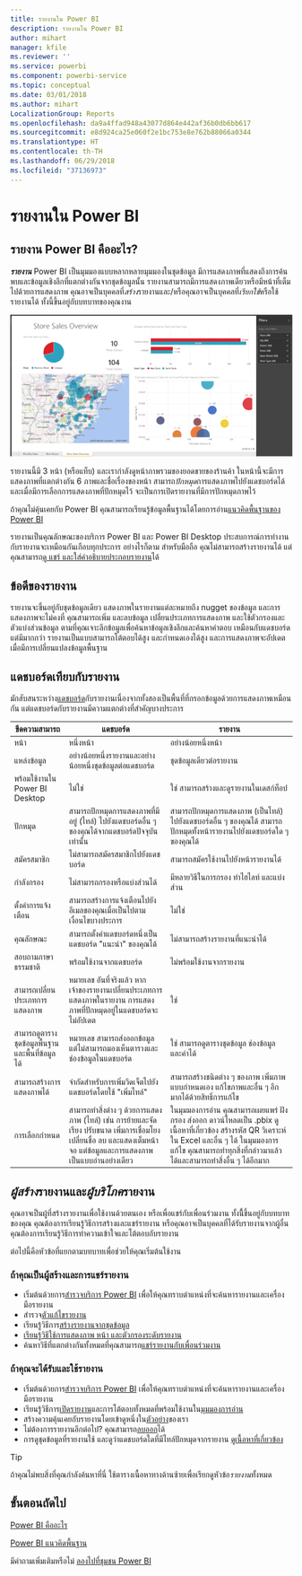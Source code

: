 ```yaml
---
title: รายงานใน Power BI
description: รายงานใน Power BI
author: mihart
manager: kfile
ms.reviewer: ''
ms.service: powerbi
ms.component: powerbi-service
ms.topic: conceptual
ms.date: 03/01/2018
ms.author: mihart
LocalizationGroup: Reports
ms.openlocfilehash: da9a4ffad948a43077d864e442af36b0db6bb617
ms.sourcegitcommit: e8d924ca25e060f2e1bc753e8e762b88066a0344
ms.translationtype: HT
ms.contentlocale: th-TH
ms.lasthandoff: 06/29/2018
ms.locfileid: "37136973"
---
```

# <a name="reports-in-power-bi"></a>รายงานใน Power BI
## <a name="what-is-a-power-bi-report"></a>รายงาน Power BI คืออะไร?
***รายงาน*** Power BI เป็นมุมมองแบบหลากหลายมุมมองในชุดข้อมูล มีการแสดงภาพที่แสดงถึงการค้นพบและข้อมูลเชิงลึกที่แตกต่างกันจากชุดข้อมูลนั้น  รายงานสามารถมีการแสดงภาพเดียวหรือมีหน้าที่เต็มไปด้วยการแสดงภาพ คุณอาจเป็นบุคคลที่*สร้าง*รายงานและ/หรือคุณอาจเป็นบุคคลที่*เรียกใช้*หรือใช้รายงานได้ ทั้งนี้ขึ้นอยู่กับบทบาทของคุณงาน

![หน้ารายงาน](media/service-reports/reportview.png)

รายงานนี้มี 3 หน้า (หรือแท็บ) และเรากำลังดูหน้าภาพรวมของยอดขายของร้านค้า ในหน้านี้จะมีการแสดงภาพที่แตกต่างกัน 6 ภาพและชื่อเรื่องของหน้า สามารถ*ปักหมุด*การแสดงภาพไปยังแดชบอร์ดได้ และเมื่อมีการเลือกการแสดงภาพที่ปักหมุดไว้ จะเป็นการเปิดรายงานที่มีการปักหมุดภาพไว้

ถ้าคุณไม่คุ้นเคยกับ Power BI คุณสามารถเรียนรู้ข้อมูลพื้นฐานได้โดยการอ่าน[แนวคิดพื้นฐานของ Power BI](service-basic-concepts.md)

รายงานเป็นคุณลักษณะของบริการ Power BI และ Power BI Desktop ประสบการณ์การทำงานกับรายงานจะเหมือนกันเกือบทุกประการ อย่างไรก็ตาม สำหรับมือถือ คุณไม่สามารถสร้างรายงานได้ แต่คุณสามารถ[ดู แชร์ และใส่คำอธิบายประกอบรายงาน](mobile-reports-in-the-mobile-apps.md)ได้

## <a name="advantages-of-reports"></a>ข้อดีของรายงาน
รายงานจะขึ้นอยู่กับชุดข้อมูลเดียว แสดงภาพในรายงานแต่ละหมายถึง nugget ของข้อมูล และการแสดงภาพจะไม่คงที่ คุณสามารถเพิ่ม และลบข้อมูล เปลี่ยนประเภทการแสดงภาพ และใช้ตัวกรองและตัวแบ่งส่วนข้อมูล ตามที่คุณเจาะลึกข้อมูลเพื่อค้นหาข้อมูลเชิงลึกและค้นหาคำตอบ เหมือนกับแดชบอร์ดแต่มีมากกว่า รายงานเป็นแบบสามารถโต้ตอบได้สูง และกำหนดเองได้สูง และการแสดงภาพจะอัปเดตเมื่อมีการเปลี่ยนแปลงข้อมูลพื้นฐาน

## <a name="dashboards-versus-reports"></a>แดชบอร์ดเทียบกับรายงาน
มักสับสนระหว่าง[แดชบอร์ด](service-dashboards.md)กับรายงานเนื่องจากทั้งสองเป็นพื้นที่ที่กรอกข้อมูลด้วยการแสดงภาพเหมือนกัน แต่แดชบอร์ดกับรายงานมีความแตกต่างที่สำคัญบางประการ  

| **ขีดความสามารถ** | **แดชบอร์ด** | **รายงาน** |
| --- | --- | --- |
| หน้า |หนึ่งหน้า |อย่างน้อยหนึ่งหน้า |
| แหล่งข้อมูล |อย่างน้อยหนึ่งรายงานและอย่างน้อยหนึ่งชุดข้อมูลต่อแดชบอร์ด |ชุดข้อมูลเดียวต่อรายงาน |
| พร้อมใช้งานใน Power BI Desktop |ไม่ใช่ |ใช่ สามารถสร้างและดูรายงานในเดสก์ท็อป |
| ปักหมุด |สามารถปักหมุดการแสดงภาพที่มีอยู่ (ไทล์) ไปยังแดชบอร์ดอื่น ๆ ของคุณได้จากแดชบอร์ดปัจจุบันเท่านั้น |สามารถปักหมุดการแสดงภาพ (เป็นไทล์) ไปยังแดชบอร์ดอื่น ๆ ของคุณได้ สามารถปักหมุดทั้งหน้ารายงานไปยังแดชบอร์ดใด ๆ ของคุณได้ |
| สมัครสมาชิก |ไม่สามารถสมัครสมาชิกไปยังแดชบอร์ด |สามารถสมัครใช้งานไปยังหน้ารายงานได้ |
| กำลังกรอง |ไม่สามารถกรองหรือแบ่งส่วนได้ |มีหลายวิธีในการกรอง ทำไฮไลท์ และแบ่งส่วน |
| ตั้งค่าการแจ้งเตือน |สามารถสร้างการแจ้งเตือนไปยังอีเมลของคุณเมื่อเป็นไปตามเงื่อนไขบางประการ |ไม่ใช่ |
| คุณลักษณะ |สามารถตั้งค่าแดชบอร์ดหนึ่งเป็นแดชบอร์ด "แนะนำ" ของคุณได้ |ไม่สามารถสร้างรายงานที่แนะนำได้ |
| สอบถามภาษาธรรมชาติ |พร้อมใช้งานจากแดชบอร์ด |ไม่พร้อมใช้งานจากรายงาน |
| สามารถเปลี่ยนประเภทการแสดงภาพ |หมายเลข อันที่จริงแล้ว หากเจ้าของรายงานเปลี่ยนประเภทการแสดงภาพในรายงาน การแสดงภาพที่ปักหมุดอยู่ในแดชบอร์ดจะไม่อัปเดต |ใช่ |
| สามารถดูตารางชุดข้อมูลพื้นฐานและพื้นที่ข้อมูลได้ |หมายเลข สามารถส่งออกข้อมูล แต่ไม่สามารถมองเห็นตารางและช่องข้อมูลในแดชบอร์ด |ใช่ สามารถดูตารางชุดข้อมูล ช่องข้อมูล และค่าได้ |
| สามารถสร้างการแสดงภาพได้ |จำกัดสำหรับการเพิ่มวิดเจ็ตไปยังแดชบอร์ดโดยใช้ "เพิ่มไทล์" |สามารถสร้างชนิดต่าง ๆ ของภาพ เพิ่มภาพแบบกำหนดเอง แก้ไขภาพและอื่น ๆ อีกมากได้ด้วยสิทธิ์การแก้ไข |
| การเลือกกำหนด |สามารถทำสิ่งต่าง ๆ ด้วยการแสดงภาพ (ไทล์) เช่น การย้ายและจัดเรียง ปรับขนาด เพิ่มการเชื่อมโยง เปลี่ยนชื่อ ลบ และแสดงเต็มหน้าจอ แต่ข้อมูลและการแสดงภาพเป็นแบบอ่านอย่างเดียว |ในมุมมองการอ่าน คุณสามารถเผยแพร่ ฝัง กรอง ส่งออก ดาวน์โหลดเป็น .pbix ดูเนื้อหาที่เกี่ยวข้อง สร้างรหัส QR วิเคราะห์ใน Excel และอื่น ๆ ได้  ในมุมมองการแก้ไข คุณสามารถทำทุกสิ่งที่กล่าวมาแล้วได้และสามารถทำสิ่งอื่น ๆ ได้อีกมาก |

## <a name="report-creators-and-report-consumers"></a>***ผู้สร้าง***รายงานและ***ผู้บริโภค***รายงาน
คุณอาจเป็นผู้ที่สร้างรายงานเพื่อใช้งานด้วยตนเอง หรือเพื่อแชร์กับเพื่อนร่วมงาน ทั้งนีี้ขึ้นอยู่กับบทบาทของคุณ คุณต้องการเรียนรู้วิธีการสร้างและแชร์รายงาน หรือคุณอาจเป็นบุคคลที่ได้รับรายงานจากผู้อื่น คุณต้องการเรียนรู้วิธีการทำความเข้าใจและโต้ตอบกับรายงาน

ต่อไปนี้คือหัวข้อที่แยกตามบทบาทเพื่อช่วยให้คุณเริ่มต้นใช้งาน

### <a name="if-you-will-be-creating-and-sharing-reports"></a>ถ้าคุณเป็นผู้สร้างและการแชร์รายงาน
* เริ่มต้นด้วยการ[สำรวจบริการ Power BI](service-basic-concepts.md) เพื่อให้คุณทราบตำแหน่งที่จะค้นหารายงานและเครื่องมือรายงาน
* สำรวจ[ตัวแก้ไขรายงาน](service-the-report-editor-take-a-tour.md)
* เรียนรู้วิธีการ[สร้างรายงานจากชุดข้อมูล](service-report-create-new.md)
* [เรียนรู้วิธีใช้การแสดงภาพ หน้า และตัวกรองระดับรายงาน](power-bi-how-to-report-filter.md)
* ค้นหาวิธีที่แตกต่างกันทั้งหมดที่คุณสามารถ[แชร์รายงานกับเพื่อนร่วมงาน](service-share-dashboards.md)

### <a name="if-you-will-be-receiving-and-consuming-reports"></a>ถ้าคุณจะได้รับและใช้รายงาน
* เริ่มต้นด้วยการ[สำรวจบริการ Power BI](service-basic-concepts.md) เพื่อให้คุณทราบตำแหน่งที่จะค้นหารายงานและเครื่องมือรายงาน
* เรียนรู้วิธีการ[เปิดรายงาน](service-report-open.md)และการโต้ตอบทั้งหมดที่พร้อมใช้งานใน[มุมมองการอ่าน](service-reading-view-and-editing-view.md)
* สร้างความคุ้นเคยกับรายงานโดยเข้าดูหนึ่งใน[ตัวอย่าง](sample-tutorial-connect-to-the-samples.md)ของเรา  
* ไม่ต้องการรายงานอีกต่อไป? คุณสามารถ[ลบออก](service-delete.md)ได้
* การดูชุดข้อมูลที่รายงานใช้ และดูว่าแดชบอร์ดใดที่มีไทล์ปักหมุดจากรายงาน [ดูเนื้อหาที่เกี่ยวข้อง](service-related-content.md)

> [!TIP]
> ถ้าคุณไม่พบสิ่งที่คุณกำลังค้นหาที่นี่ ใช้ตารางเนื้อหาทางด้านซ้ายเพื่อเรียกดูหัวข้อ*รายงาน*ทั้งหมด
> 
> 

## <a name="next-steps"></a>ขั้นตอนถัดไป
[Power BI คืออะไร](power-bi-overview.md) 

[Power BI แนวคิดพื้นฐาน](service-basic-concepts.md)

มีคำถามเพิ่มเติมหรือไม่ [ลองไปที่ชุมชน Power BI](http://community.powerbi.com/)

